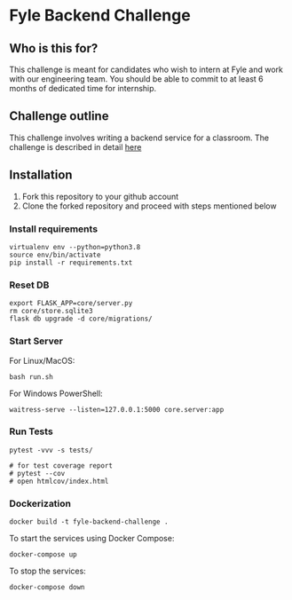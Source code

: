 # Fyle Backend Challenge

## Who is this for?

This challenge is meant for candidates who wish to intern at Fyle and work with our engineering team. You should be able to commit to at least 6 months of dedicated time for internship.


## Challenge outline

This challenge involves writing a backend service for a classroom. The challenge is described in detail [here](./Application.md)


## Installation

1. Fork this repository to your github account
2. Clone the forked repository and proceed with steps mentioned below

### Install requirements

```
virtualenv env --python=python3.8
source env/bin/activate
pip install -r requirements.txt
```
### Reset DB

```
export FLASK_APP=core/server.py
rm core/store.sqlite3
flask db upgrade -d core/migrations/
```
### Start Server
For Linux/MacOS:
```
bash run.sh
```

For Windows PowerShell:
```
waitress-serve --listen=127.0.0.1:5000 core.server:app
```

### Run Tests
```
pytest -vvv -s tests/

# for test coverage report
# pytest --cov
# open htmlcov/index.html
```

### Dockerization

```
docker build -t fyle-backend-challenge .
```
To start the services using Docker Compose:

```
docker-compose up
```

To stop the services:
```
docker-compose down
```
